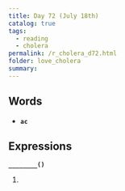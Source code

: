 ```yaml
---
title: Day 72 (July 18th)
catalog: true
tags: 
  - reading
  - cholera
permalink: /r_cholera_d72.html
folder: love_cholera
summary: 
---
```


## Words

-   <b data-toggle="tooltip" data-original-title="{{site.data.glossary.ac}}">`ac`</b>



## Expressions

<b data-toggle="tooltip" data-original-title="{{site.data.answers.72_a}}">`________()`</b>

1.  